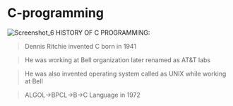 # C-programming
![Screenshot_6](https://github.com/lekhanasarikonda/C-programming/assets/134198650/dd7d353d-8c83-46c3-b634-ca4b477bfb10)
HISTORY OF C PROGRAMMING:
>Dennis Ritchie invented C born in 1941

>He was working at Bell organization later renamed as AT&T labs

>He was also invented operating system called as UNIX while working at Bell

>ALGOL->BPCL->B->C Language in 1972
